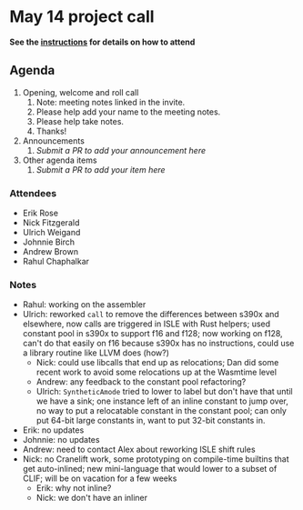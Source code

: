 # May 14 project call

**See the [instructions](../README.md) for details on how to attend**

## Agenda
1. Opening, welcome and roll call
    1. Note: meeting notes linked in the invite.
    1. Please help add your name to the meeting notes.
    1. Please help take notes.
    1. Thanks!
1. Announcements
    1. _Submit a PR to add your announcement here_
1. Other agenda items
    1. _Submit a PR to add your item here_

### Attendees

* Erik Rose
* Nick Fitzgerald
* Ulrich Weigand
* Johnnie Birch
* Andrew Brown
* Rahul Chaphalkar

### Notes

- Rahul: working on the assembler
- Ulrich: reworked `call` to remove the differences between s390x and elsewhere, now calls are
triggered in ISLE with Rust helpers; used constant pool in s390x to support f16 and f128; now
working on f128, can't do that easily on f16 because s390x has no instructions, could use a library
routine like LLVM does (how?)
  + Nick: could use libcalls that end up as relocations; Dan did some recent work to avoid some
    relocations up at the Wasmtime level
  + Andrew: any feedback to the constant pool refactoring?
  + Ulrich: `SyntheticAmode` tried to lower to label but don't have that until we have a sink; one
instance left of an inline constant to jump over, no way to put a relocatable constant in the
constant pool; can only put 64-bit large constants in, want to put 32-bit constants in.
- Erik: no updates
- Johnnie: no updates
- Andrew: need to contact Alex about reworking ISLE shift rules
- Nick: no Cranelift work, some prototyping on compile-time builtins that get auto-inlined; new
mini-language that would lower to a subset of CLIF; will be on vacation for a few weeks
  + Erik: why not inline?
  + Nick: we don't have an inliner
